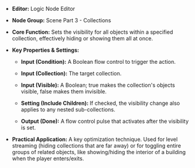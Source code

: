 - **Editor:** Logic Node Editor
    
- **Node Group:** Scene Part 3 - Collections
    
- **Core Function:** Sets the visibility for all objects within a specified collection, effectively hiding or showing them all at once.
    
- **Key Properties & Settings:**
    
    - **Input (Condition):** A Boolean flow control to trigger the action.
        
    - **Input (Collection):** The target collection.
        
    - **Input (Visible):** A Boolean; true makes the collection's objects visible, false makes them invisible.
        
    - **Setting (Include Children):** If checked, the visibility change also applies to any nested sub-collections.
        
    - **Output (Done):** A flow control pulse that activates after the visibility is set.
        
- **Practical Application:** A key optimization technique. Used for level streaming (hiding collections that are far away) or for toggling entire groups of related objects, like showing/hiding the interior of a building when the player enters/exits.